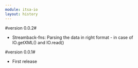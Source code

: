 ```yaml
---
module: itsa-io
layout: history
---
```


#version 0.0.2#

* Streamback-fns: Parsing the data in right format - in case of IO.getXML() and IO.read()


#version 0.0.1#

* First release